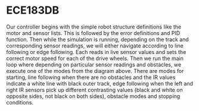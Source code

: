 # ECE183DB

Our controller begins with the simple robot structure definitions like the motor and sensor lists. This is followed by the error definitions and PID function. Then while the simulation is running, depending on the track and corresponding sensor readings, we will either navigate according to line following or edge following. Each reads in live sensor values and sets the correct motor speed for each of the drive wheels. Then we run the main loop where depending on particular sensor readings and obstacles, we execute one of the modes from the diagram above. There are modes for starting, line following when there are no obstacles and the IR values indicate a white line with black outer track, edge following when the left and right IR sensors pick up different contrasting values (black and white on opposite sides, not black on both sides), obstacle modes and stopping conditions. 
